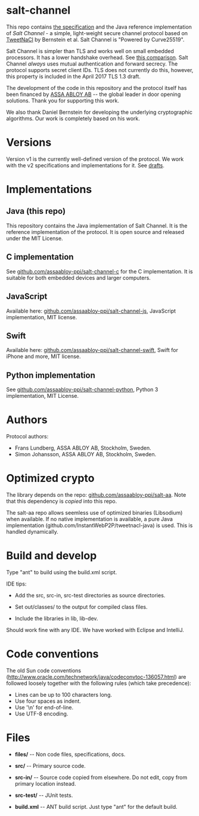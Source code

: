 salt-channel
============

This repo contains [the specification](files/spec/) and the 
Java reference implementation of 
*Salt Channel* - a simple, light-weight secure channel protocol based on 
[TweetNaCl](http://tweetnacl.cr.yp.to/) by Bernstein et al.
Salt Channel is "Powered by Curve25519".

Salt Channel is simpler than TLS and works well on small embedded processors.
It has a lower handshake overhead. See [this comparison](files/salt-channel-vs-tls-2017-05.md).
Salt Channel *always* uses mutual authentication and forward secrecy.
The protocol supports secret client IDs. TLS does not currently do this,
however, this property is included in the April 2017 TLS 1.3 draft.

The development of the code in this repository and the protocol 
itself has been financed by [ASSA ABLOY AB](http://www.assaabloy.com/) 
-- the global leader in door opening solutions. Thank you for 
supporting this work.

We also thank Daniel Bernstein for developing the underlying cryptographic
algorithms. Our work is completely based on his work.


Versions
========

Version v1 is the currently well-defined version of the protocol. 
We work with the v2 specifications and implementations for it. 
See [drafts](files/spec/).


Implementations
===============

Java (this repo)
----------------

This repository contains the Java implementation of Salt Channel. It is the reference 
implementation of the protocol. It is open source and released under the MIT License.


C implementation
----------------

See [github.com/assaabloy-ppi/salt-channel-c](https://github.com/assaabloy-ppi/salt-channel-c) for the C implementation. It is suitable for both
embedded devices and larger computers.


JavaScript
----------

Available here: [github.com/assaabloy-ppi/salt-channel-js](https://github.com/assaabloy-ppi/salt-channel-js), 
JavaScript implementation, MIT license.


Swift
-----

Available here: [github.com/assaabloy-ppi/salt-channel-swift](https://github.com/assaabloy-ppi/salt-channel-swift),
Swift for iPhone and more, MIT license.


Python implementation
---------------------

See [github.com/assaabloy-ppi/salt-channel-python](https://github.com/assaabloy-ppi/salt-channel-python), 
Python 3 implementation, MIT License.



Authors
=======

Protocol authors:

* Frans Lundberg, ASSA ABLOY AB, Stockholm, Sweden.
* Simon Johansson, ASSA ABLOY AB, Stockholm, Sweden.


Optimized crypto
================

The library depends on the repo:
[github.com/assaabloy-ppi/salt-aa](https://github.com/assaabloy-ppi/salt-aa).
Note that this dependency is *copied* into this repo.

The salt-aa repo allows seemless use of optimized binaries (Libsodium) 
when available. If no native implementation is available, a pure Java 
implementation (github.com/InstantWebP2P/tweetnacl-java) is used. 
This is handled dynamically.


Build and develop
=================

Type "ant" to build using the build.xml script.

IDE tips: 

* Add the src, src-in, src-test directories as source 
directories.

* Set out/classes/ to the output for compiled class files.

* Include the libraries in lib, lib-dev.

Should work fine with any IDE. We have worked with Eclipse and IntelliJ.



Code conventions
================

The old Sun code conventions 
(http://www.oracle.com/technetwork/java/codeconvtoc-136057.html)
are followed loosely together with the following rules (which take precedence):

* Lines can be up to 100 characters long.
* Use four spaces as indent.
* Use '\n' for end-of-line.
* Use UTF-8 encoding.


Files
=====

* **files/** -- Non code files, specifications, docs.

* **src/** -- Primary source code.

* **src-in/** -- Source code copied from elsewhere. Do not edit, copy 
  from primary location instead.

* **src-test/** -- JUnit tests.

* **build.xml** -- ANT build script. Just type "ant" for the default build.

